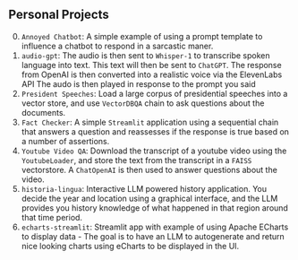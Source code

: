
## Personal Projects



0. `Annoyed Chatbot`: A simple example of using a prompt template to influence a chatbot to respond in a sarcastic maner. 
1. `audio-gpt`: The audio is then sent to `Whisper-1` to transcribe spoken language into text. This text will then be sent to `ChatGPT`. The response from OpenAI is then converted into a realistic voice via the ElevenLabs API The audo is then played in response to the prompt you said
2. `President Speeches`: Load a large corpus of presidential speeches into a vector store, and use `VectorDBQA` chain to ask questions about the documents. 
3. `Fact Checker`: A simple `Streamlit` application using a sequential chain that answers a question and reassesses if the response is true based on a number of assertions. 
4. `Youtube Video QA`: Download the transcript of a youtube video using the `YoutubeLoader`, and store the text from the transcript in a `FAISS` vectorstore. A `ChatOpenAI` is then used to answer questions about the video.
5. `historia-lingua`: Interactive LLM powered history application. You decide the year and location using a graphical interface, and the LLM provides you history knowledge of what happened in that region around that time period.
6. `echarts-streamlit`: Streamlit app with example of using Apache ECharts to display data - The goal is to have an LLM to autogenerate and return nice looking charts using eCharts to be displayed in the UI.